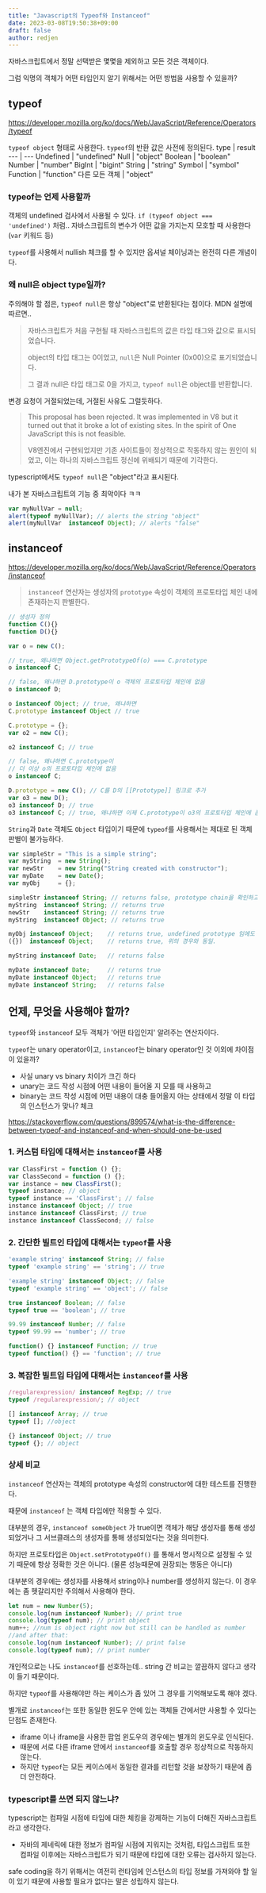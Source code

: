 ```yaml
---
title: "Javascript의 Typeof와 Instanceof"
date: 2023-03-08T19:50:38+09:00
draft: false
author: redjen
---
```


자바스크립트에서 정말 선택받은 몇몇을 제외하고 모든 것은 객체이다. 

그럼 익명의 객체가 어떤 타입인지 알기 위해서는 어떤 방법을 사용할 수 있을까?

## typeof

https://developer.mozilla.org/ko/docs/Web/JavaScript/Reference/Operators/typeof

`typeof object` 형태로 사용한다.
`typeof`의 반환 값은 사전에 정의된다.
type | result
--- | ---
Undefined | "undefined"
Null | "object"
Boolean | "boolean"
Number | "number"
BigInt | "bigint"
String | "string"
Symbol | "symbol"
Function | "function"
다른 모든 객체 | "object"

### typeof는 언제 사용할까

객체의 undefined 검사에서 사용될 수 있다. `if (typeof object === 'undefined')` 처럼..
자바스크립트의 변수가 어떤 값을 가지는지 모호할 때 사용한다 (`var` 키워드 등)

`typeof`를 사용해서 nullish 체크를 할 수 있지만 옵셔널 체이닝과는 완전히 다른 개념이다.

### 왜 null은 object type일까?

주의해야 할 점은, `typeof null`은 항상 "object"로 반환된다는 점이다.
MDN 설명에 따르면..

> 자바스크립트가 처음 구현될 때 자바스크립트의 값은 타입 태그와 값으로 표시되었습니다.
> 
> object의 타입 태그는 0이었고, `null`은 Null Pointer (0x00)으로 표기되었습니다.
> 
> 그 결과 null은 타입 태그로 0을 가지고, `typeof null`은 object를 반환합니다.

변경 요청이 거절되었는데, 거절된 사유도 그럴듯하다.

>  This proposal has been rejected. It was implemented in V8 but it turned out that it broke a lot of existing sites. In the spirit of One JavaScript this is not feasible.
>
> V8엔진에서 구현되었지만 기존 사이트들이 정상적으로 작동하지 않는 원인이 되었고, 이는 하나의 자바스크립트 정신에 위배되기 때문에 기각한다.

typescript에서도 `typeof null`은 "object"라고 표시된다.

내가 본 자바스크립트의 기능 중 최악이다 ㅋㅋ
```javascript
var myNullVar = null;
alert(typeof myNullVar); // alerts the string "object"
alert(myNullVar  instanceof Object); // alerts "false"
```

## instanceof

https://developer.mozilla.org/ko/docs/Web/JavaScript/Reference/Operators/instanceof

> `instanceof` 연산자는 생성자의 `prototype` 속성이 객체의 프로토타입 체인 내에 존재하는지 판별한다.

```javascript
// 생성자 정의
function C(){}
function D(){}

var o = new C();

// true, 왜냐하면 Object.getPrototypeOf(o) === C.prototype
o instanceof C;

// false, 왜냐하면 D.prototype이 o 객체의 프로토타입 체인에 없음
o instanceof D;

o instanceof Object; // true, 왜냐하면
C.prototype instanceof Object // true

C.prototype = {};
var o2 = new C();

o2 instanceof C; // true

// false, 왜냐하면 C.prototype이
// 더 이상 o의 프로토타입 체인에 없음
o instanceof C;

D.prototype = new C(); // C를 D의 [[Prototype]] 링크로 추가
var o3 = new D();
o3 instanceof D; // true
o3 instanceof C; // true, 왜냐하면 이제 C.prototype이 o3의 프로토타입 체인에 존재
```

`String`과 `Date` 객체도 `Object` 타입이기 때문에 `typeof`를 사용해서는 제대로 된 객체 판별이 불가능하다.

```javascript
var simpleStr = "This is a simple string";
var myString  = new String();
var newStr    = new String("String created with constructor");
var myDate    = new Date();
var myObj     = {};

simpleStr instanceof String; // returns false, prototype chain을 확인하고, undefined를 찾는다.
myString  instanceof String; // returns true
newStr    instanceof String; // returns true
myString  instanceof Object; // returns true

myObj instanceof Object;    // returns true, undefined prototype 임에도 불구하고 true.
({})  instanceof Object;    // returns true, 위의 경우와 동일.

myString instanceof Date;   // returns false

myDate instanceof Date;     // returns true
myDate instanceof Object;   // returns true
myDate instanceof String;   // returns false
```

## 언제, 무엇을 사용해야 할까?

`typeof`와 `instanceof` 모두 객체가 '어떤 타입인지' 알려주는 연산자이다.

`typeof`는 unary operator이고, `instanceof`는 binary operator인 것 이외에 차이점이 있을까?
- 사실 unary vs binary 차이가 크긴 하다
- unary는 코드 작성 시점에 어떤 내용이 들어올 지 모를 때 사용하고
- binary는 코드 작성 시점에 어떤 내용이 대충 들어올지 아는 상태에서 정말 이 타입의 인스턴스가 맞나? 체크

https://stackoverflow.com/questions/899574/what-is-the-difference-between-typeof-and-instanceof-and-when-should-one-be-used

### 1. 커스텀 타입에 대해서는 `instanceof`를 사용

```javascript
var ClassFirst = function () {};
var ClassSecond = function () {};
var instance = new ClassFirst();
typeof instance; // object
typeof instance == 'ClassFirst'; // false
instance instanceof Object; // true
instance instanceof ClassFirst; // true
instance instanceof ClassSecond; // false 
```

### 2. 간단한 빌트인 타입에 대해서는 `typeof`를 사용

```javascript
'example string' instanceof String; // false
typeof 'example string' == 'string'; // true

'example string' instanceof Object; // false
typeof 'example string' == 'object'; // false

true instanceof Boolean; // false
typeof true == 'boolean'; // true

99.99 instanceof Number; // false
typeof 99.99 == 'number'; // true

function() {} instanceof Function; // true
typeof function() {} == 'function'; // true
```

### 3. 복잡한 빌트입 타입에 대해서는 `instanceof`를 사용

```javascript
/regularexpression/ instanceof RegExp; // true
typeof /regularexpression/; // object

[] instanceof Array; // true
typeof []; //object

{} instanceof Object; // true
typeof {}; // object
```

### 상세 비교

`instanceof` 연산자는 객체의 prototype 속성의 constructor에 대한 테스트를 진행한다.

때문에 `instanceof` 는 객체 타입에만 적용할 수 있다. 

대부분의 경우, `instanceof someObject` 가 true이면 객체가 해당 생성자를 통해 생성되었거나 그 서브클래스의 생성자를 통해 생성되었다는 것을 의미한다.

하지만 프로토타입은 `Object.setPrototypeOf()` 를 통해서 명시적으로 설정될 수 있기 때문에 항상 정확한 것은 아니다. (물론 성능때문에 권장되는 행동은 아니다)

대부분의 경우에는 생성자를 사용해서 string이나 number를 생성하지 않는다. 이 경우에는 좀 헷갈리지만 주의해서 사용해야 한다.

```javascript
let num = new Number(5);
console.log(num instanceof Number); // print true
console.log(typeof num); // print object
num++; //num is object right now but still can be handled as number
//and after that:
console.log(num instanceof Number); // print false
console.log(typeof num); // print number
```

개인적으로는 나도 `instanceof`를 선호하는데.. string 간 비교는 깔끔하지 않다고 생각이 들기 때문이다.

하지만 `typeof`를 사용해야만 하는 케이스가 좀 있어 그 경우를 기억해보도록 해야 겠다. 

별개로 `instanceof`는 또한 동일한 윈도우 안에 있는 객체들 간에서만 사용할 수 있다는 단점도 존재한다.
- iframe 이나 iframe을 사용한 팝업 윈도우의 경우에는 별개의 윈도우로 인식된다.
- 때문에 서로 다른 iframe 안에서 `instanceof`를 호출할 경우 정상적으로 작동하지 않는다.
- 하지만 `typeof`는 모든 케이스에서 동일한 결과를 리턴할 것을 보장하기 때문에 좀 더 안전하다.

### typescript를 쓰면 되지 않느냐?

typescript는 컴파일 시점에 타입에 대한 체킹을 강제하는 기능이 더해진 자바스크립트라고 생각한다.
- 자바의 제네릭에 대한 정보가 컴파일 시점에 지워지는 것처럼, 타입스크립트 또한 컴파일 이후에는 자바스크립트가 되기 때문에 타입에 대한 오류는 검사하지 않는다.

safe coding을 하기 위해서는 여전히 런타임에 인스턴스의 타입 정보를 가져와야 할 일이 있기 때문에 사용할 필요가 없다는 말은 성립하지 않는다.

